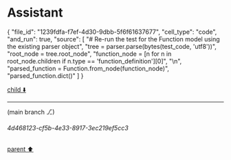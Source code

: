 # Assistant

{
  "file_id": "1239fdfa-f7ef-4d30-9dbb-5f6f61637677",
  "cell_type": "code",
  "and_run": true,
  "source": [
    "# Re-run the test for the Function model using the existing parser object",
    "tree = parser.parse(bytes(test_code, 'utf8'))",
    "root_node = tree.root_node",
    "function_node = [n for n in root_node.children if n.type == 'function_definition'][0]",
    "\n",
    "parsed_function = Function.from_node(function_node)",
    "parsed_function.dict()"
  ]
}

[child ⬇️](#4d468123-cf5b-4e33-8917-3ec219ef5cc3)

---

(main branch ⎇)
###### 4d468123-cf5b-4e33-8917-3ec219ef5cc3
[parent ⬆️](#8d1dee8c-f6e2-4f2d-bcee-5ae6fcbc0fa6)
